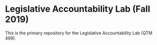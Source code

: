 # Legislative Accountability Lab (Fall 2019)

This is the primary repository for the Legislative Accountability Lab (QTM 499). 

